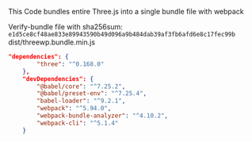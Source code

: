 This Code bundles entire Three.js into a single bundle file with webpack

Verify-bundle file with sha256sum:
`e1d5ce8cf48ae833e89943590b49d096a9b484dab39af3fb6afd6e8c17fec99b` dist/threewp.bundle.min.js

```json
"dependencies": {
		"three": "^0.168.0"
	},
	"devDependencies": {
		"@babel/core": "^7.25.2",
		"@babel/preset-env": "^7.25.4",
		"babel-loader": "^9.2.1",
		"webpack": "^5.94.0",
		"webpack-bundle-analyzer": "^4.10.2",
		"webpack-cli": "^5.1.4"
	}

```
